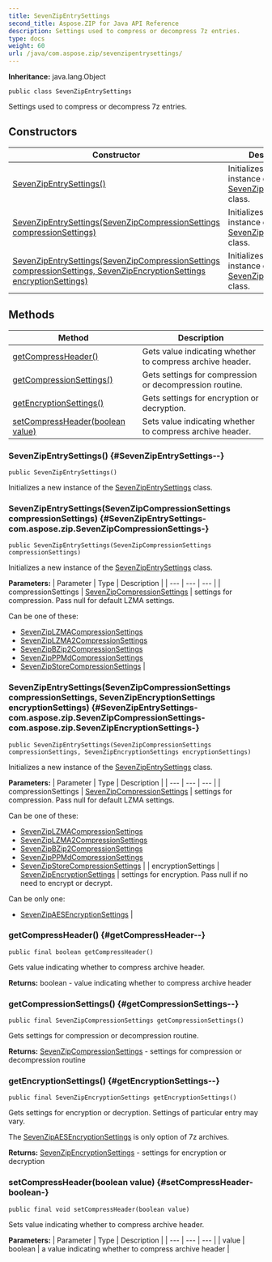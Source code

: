 ```yaml
---
title: SevenZipEntrySettings
second_title: Aspose.ZIP for Java API Reference
description: Settings used to compress or decompress 7z entries.
type: docs
weight: 60
url: /java/com.aspose.zip/sevenzipentrysettings/
---
```


**Inheritance:**
java.lang.Object
```
public class SevenZipEntrySettings
```

Settings used to compress or decompress 7z entries.
## Constructors

| Constructor | Description |
| --- | --- |
| [SevenZipEntrySettings()](#SevenZipEntrySettings--) | Initializes a new instance of the [SevenZipEntrySettings](../../com.aspose.zip/sevenzipentrysettings) class. |
| [SevenZipEntrySettings(SevenZipCompressionSettings compressionSettings)](#SevenZipEntrySettings-com.aspose.zip.SevenZipCompressionSettings-) | Initializes a new instance of the [SevenZipEntrySettings](../../com.aspose.zip/sevenzipentrysettings) class. |
| [SevenZipEntrySettings(SevenZipCompressionSettings compressionSettings, SevenZipEncryptionSettings encryptionSettings)](#SevenZipEntrySettings-com.aspose.zip.SevenZipCompressionSettings-com.aspose.zip.SevenZipEncryptionSettings-) | Initializes a new instance of the [SevenZipEntrySettings](../../com.aspose.zip/sevenzipentrysettings) class. |
## Methods

| Method | Description |
| --- | --- |
| [getCompressHeader()](#getCompressHeader--) | Gets value indicating whether to compress archive header. |
| [getCompressionSettings()](#getCompressionSettings--) | Gets settings for compression or decompression routine. |
| [getEncryptionSettings()](#getEncryptionSettings--) | Gets settings for encryption or decryption. |
| [setCompressHeader(boolean value)](#setCompressHeader-boolean-) | Sets value indicating whether to compress archive header. |
### SevenZipEntrySettings() {#SevenZipEntrySettings--}
```
public SevenZipEntrySettings()
```


Initializes a new instance of the [SevenZipEntrySettings](../../com.aspose.zip/sevenzipentrysettings) class.

### SevenZipEntrySettings(SevenZipCompressionSettings compressionSettings) {#SevenZipEntrySettings-com.aspose.zip.SevenZipCompressionSettings-}
```
public SevenZipEntrySettings(SevenZipCompressionSettings compressionSettings)
```


Initializes a new instance of the [SevenZipEntrySettings](../../com.aspose.zip/sevenzipentrysettings) class.

**Parameters:**
| Parameter | Type | Description |
| --- | --- | --- |
| compressionSettings | [SevenZipCompressionSettings](../../com.aspose.zip/sevenzipcompressionsettings) | settings for compression. Pass null for default LZMA settings.

Can be one of these:

 *  [SevenZipLZMACompressionSettings](../../com.aspose.zip/sevenziplzmacompressionsettings)
 *  [SevenZipLZMA2CompressionSettings](../../com.aspose.zip/sevenziplzma2compressionsettings)
 *  [SevenZipBZip2CompressionSettings](../../com.aspose.zip/sevenzipbzip2compressionsettings)
 *  [SevenZipPPMdCompressionSettings](../../com.aspose.zip/sevenzipppmdcompressionsettings)
 *  [SevenZipStoreCompressionSettings](../../com.aspose.zip/sevenzipstorecompressionsettings) |

### SevenZipEntrySettings(SevenZipCompressionSettings compressionSettings, SevenZipEncryptionSettings encryptionSettings) {#SevenZipEntrySettings-com.aspose.zip.SevenZipCompressionSettings-com.aspose.zip.SevenZipEncryptionSettings-}
```
public SevenZipEntrySettings(SevenZipCompressionSettings compressionSettings, SevenZipEncryptionSettings encryptionSettings)
```


Initializes a new instance of the [SevenZipEntrySettings](../../com.aspose.zip/sevenzipentrysettings) class.

**Parameters:**
| Parameter | Type | Description |
| --- | --- | --- |
| compressionSettings | [SevenZipCompressionSettings](../../com.aspose.zip/sevenzipcompressionsettings) | settings for compression. Pass null for default LZMA settings.

Can be one of these:

 *  [SevenZipLZMACompressionSettings](../../com.aspose.zip/sevenziplzmacompressionsettings)
 *  [SevenZipLZMA2CompressionSettings](../../com.aspose.zip/sevenziplzma2compressionsettings)
 *  [SevenZipBZip2CompressionSettings](../../com.aspose.zip/sevenzipbzip2compressionsettings)
 *  [SevenZipPPMdCompressionSettings](../../com.aspose.zip/sevenzipppmdcompressionsettings)
 *  [SevenZipStoreCompressionSettings](../../com.aspose.zip/sevenzipstorecompressionsettings) |
| encryptionSettings | [SevenZipEncryptionSettings](../../com.aspose.zip/sevenzipencryptionsettings) | settings for encryption. Pass null if no need to encrypt or decrypt.

Can be only one:

 *  [SevenZipAESEncryptionSettings](../../com.aspose.zip/sevenzipaesencryptionsettings) |

### getCompressHeader() {#getCompressHeader--}
```
public final boolean getCompressHeader()
```


Gets value indicating whether to compress archive header.

**Returns:**
boolean - value indicating whether to compress archive header
### getCompressionSettings() {#getCompressionSettings--}
```
public final SevenZipCompressionSettings getCompressionSettings()
```


Gets settings for compression or decompression routine.

**Returns:**
[SevenZipCompressionSettings](../../com.aspose.zip/sevenzipcompressionsettings) - settings for compression or decompression routine
### getEncryptionSettings() {#getEncryptionSettings--}
```
public final SevenZipEncryptionSettings getEncryptionSettings()
```


Gets settings for encryption or decryption. Settings of particular entry may vary.

The [SevenZipAESEncryptionSettings](../../com.aspose.zip/sevenzipaesencryptionsettings) is only option of 7z archives.

**Returns:**
[SevenZipEncryptionSettings](../../com.aspose.zip/sevenzipencryptionsettings) - settings for encryption or decryption
### setCompressHeader(boolean value) {#setCompressHeader-boolean-}
```
public final void setCompressHeader(boolean value)
```


Sets value indicating whether to compress archive header.

**Parameters:**
| Parameter | Type | Description |
| --- | --- | --- |
| value | boolean | a value indicating whether to compress archive header |

